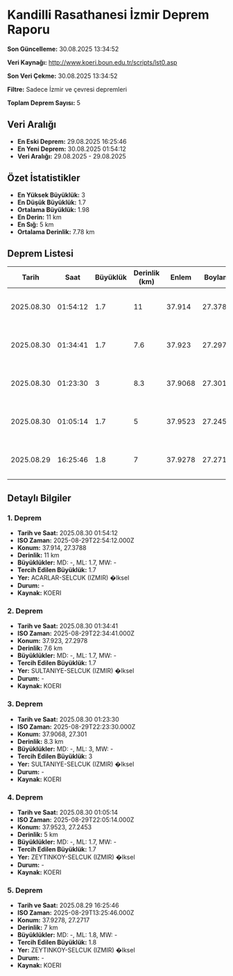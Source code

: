 # Kandilli Rasathanesi İzmir Deprem Raporu

**Son Güncelleme:** 30.08.2025 13:34:52

**Veri Kaynağı:** http://www.koeri.boun.edu.tr/scripts/lst0.asp

**Son Veri Çekme:** 30.08.2025 13:34:52

**Filtre:** Sadece İzmir ve çevresi depremleri

**Toplam Deprem Sayısı:** 5

## Veri Aralığı

- **En Eski Deprem:** 29.08.2025 16:25:46
- **En Yeni Deprem:** 30.08.2025 01:54:12
- **Veri Aralığı:** 29.08.2025 - 29.08.2025

## Özet İstatistikler

- **En Yüksek Büyüklük:** 3
- **En Düşük Büyüklük:** 1.7
- **Ortalama Büyüklük:** 1.98
- **En Derin:** 11 km
- **En Sığ:** 5 km
- **Ortalama Derinlik:** 7.78 km

## Deprem Listesi

| Tarih | Saat | Büyüklük | Derinlik (km) | Enlem | Boylam | Konum | Durum |
|-------|------|----------|---------------|-------|--------|-------|-------|
| 2025.08.30 | 01:54:12 | 1.7 | 11 | 37.914 | 27.3788 | ACARLAR-SELCUK (IZMIR) �lksel | - |
| 2025.08.30 | 01:34:41 | 1.7 | 7.6 | 37.923 | 27.2978 | SULTANIYE-SELCUK (IZMIR) �lksel | - |
| 2025.08.30 | 01:23:30 | 3 | 8.3 | 37.9068 | 27.301 | SULTANIYE-SELCUK (IZMIR) �lksel | - |
| 2025.08.30 | 01:05:14 | 1.7 | 5 | 37.9523 | 27.2453 | ZEYTINKOY-SELCUK (IZMIR) �lksel | - |
| 2025.08.29 | 16:25:46 | 1.8 | 7 | 37.9278 | 27.2717 | ZEYTINKOY-SELCUK (IZMIR) �lksel | - |

## Detaylı Bilgiler

### 1. Deprem

- **Tarih ve Saat:** 2025.08.30 01:54:12
- **ISO Zaman:** 2025-08-29T22:54:12.000Z
- **Konum:** 37.914, 27.3788
- **Derinlik:** 11 km
- **Büyüklükler:** MD: -, ML: 1.7, MW: -
- **Tercih Edilen Büyüklük:** 1.7
- **Yer:** ACARLAR-SELCUK (IZMIR) �lksel
- **Durum:** -
- **Kaynak:** KOERI

### 2. Deprem

- **Tarih ve Saat:** 2025.08.30 01:34:41
- **ISO Zaman:** 2025-08-29T22:34:41.000Z
- **Konum:** 37.923, 27.2978
- **Derinlik:** 7.6 km
- **Büyüklükler:** MD: -, ML: 1.7, MW: -
- **Tercih Edilen Büyüklük:** 1.7
- **Yer:** SULTANIYE-SELCUK (IZMIR) �lksel
- **Durum:** -
- **Kaynak:** KOERI

### 3. Deprem

- **Tarih ve Saat:** 2025.08.30 01:23:30
- **ISO Zaman:** 2025-08-29T22:23:30.000Z
- **Konum:** 37.9068, 27.301
- **Derinlik:** 8.3 km
- **Büyüklükler:** MD: -, ML: 3, MW: -
- **Tercih Edilen Büyüklük:** 3
- **Yer:** SULTANIYE-SELCUK (IZMIR) �lksel
- **Durum:** -
- **Kaynak:** KOERI

### 4. Deprem

- **Tarih ve Saat:** 2025.08.30 01:05:14
- **ISO Zaman:** 2025-08-29T22:05:14.000Z
- **Konum:** 37.9523, 27.2453
- **Derinlik:** 5 km
- **Büyüklükler:** MD: -, ML: 1.7, MW: -
- **Tercih Edilen Büyüklük:** 1.7
- **Yer:** ZEYTINKOY-SELCUK (IZMIR) �lksel
- **Durum:** -
- **Kaynak:** KOERI

### 5. Deprem

- **Tarih ve Saat:** 2025.08.29 16:25:46
- **ISO Zaman:** 2025-08-29T13:25:46.000Z
- **Konum:** 37.9278, 27.2717
- **Derinlik:** 7 km
- **Büyüklükler:** MD: -, ML: 1.8, MW: -
- **Tercih Edilen Büyüklük:** 1.8
- **Yer:** ZEYTINKOY-SELCUK (IZMIR) �lksel
- **Durum:** -
- **Kaynak:** KOERI

